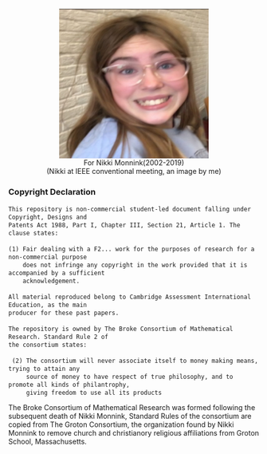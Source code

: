 <p align="center"><img align="center" src="Monnink.jpg" alt="Profile Picture" width="300" height="300"><br>For Nikki Monnink(2002-2019) <br>(Nikki at IEEE conventional meeting, an image by me)</p>

### Copyright Declaration
```
This repository is non-commercial student-led document falling under Copyright, Designs and
Patents Act 1988, Part I, Chapter III, Section 21, Article 1. The clause states:

(1) Fair dealing with a F2... work for the purposes of research for a non-commercial purpose
    does not infringe any copyright in the work provided that it is accompanied by a sufficient
    acknowledgement.

All material reproduced belong to Cambridge Assessment International Education, as the main
producer for these past papers.

The repository is owned by The Broke Consortium of Mathematical Research. Standard Rule 2 of
the consortium states:

 (2) The consortium will never associate itself to money making means, trying to attain any
     source of money to have respect of true philosophy, and to promote all kinds of philantrophy,
     giving freedom to use all its products 
```

The Broke Consortium of Mathematical Research was formed following the subsequent death of Nikki Monnink, Standard Rules of the consortium are copied from The Groton Consortium, the organization found by Nikki Monnink to remove church and christianory religious affiliations from Groton School, Massachusetts.
